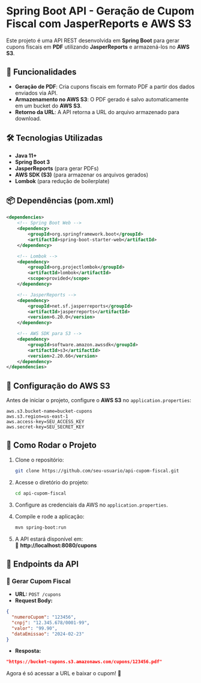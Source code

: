 # Spring Boot API - Geração de Cupom Fiscal com JasperReports e AWS S3

Este projeto é uma API REST desenvolvida em **Spring Boot** para gerar cupons fiscais em **PDF** utilizando **JasperReports** e armazená-los no **AWS S3**.

## 🚀 Funcionalidades

- **Geração de PDF**: Cria cupons fiscais em formato PDF a partir dos dados enviados via API.
- **Armazenamento no AWS S3**: O PDF gerado é salvo automaticamente em um bucket do **AWS S3**.
- **Retorno da URL**: A API retorna a URL do arquivo armazenado para download.

## 🛠 Tecnologias Utilizadas

- **Java 11+**
- **Spring Boot 3**
- **JasperReports** (para gerar PDFs)
- **AWS SDK (S3)** (para armazenar os arquivos gerados)
- **Lombok** (para redução de boilerplate)

## 📦 Dependências (pom.xml)

```xml
<dependencies>
    <!-- Spring Boot Web -->
    <dependency>
        <groupId>org.springframework.boot</groupId>
        <artifactId>spring-boot-starter-web</artifactId>
    </dependency>

    <!-- Lombok -->
    <dependency>
        <groupId>org.projectlombok</groupId>
        <artifactId>lombok</artifactId>
        <scope>provided</scope>
    </dependency>

    <!-- JasperReports -->
    <dependency>
        <groupId>net.sf.jasperreports</groupId>
        <artifactId>jasperreports</artifactId>
        <version>6.20.0</version>
    </dependency>

    <!-- AWS SDK para S3 -->
    <dependency>
        <groupId>software.amazon.awssdk</groupId>
        <artifactId>s3</artifactId>
        <version>2.20.66</version>
    </dependency>
</dependencies>
```

## 🔧 Configuração do AWS S3
Antes de iniciar o projeto, configure o **AWS S3** no `application.properties`:

```properties
aws.s3.bucket-name=bucket-cupons
aws.s3.region=us-east-1
aws.access-key=SEU_ACCESS_KEY
aws.secret-key=SEU_SECRET_KEY
```

## 🎯 Como Rodar o Projeto

1. Clone o repositório:
   ```sh
   git clone https://github.com/seu-usuario/api-cupom-fiscal.git
   ```

2. Acesse o diretório do projeto:
   ```sh
   cd api-cupom-fiscal
   ```

3. Configure as credenciais da AWS no `application.properties`.

4. Compile e rode a aplicação:
   ```sh
   mvn spring-boot:run
   ```

5. A API estará disponível em:  
   📍 **http://localhost:8080/cupons**

## 📡 Endpoints da API

### 🔹 **Gerar Cupom Fiscal**

- **URL:** `POST /cupons`
- **Request Body:**

```json
{
  "numeroCupom": "123456",
  "cnpj": "12.345.678/0001-99",
  "valor": "99.90",
  "dataEmissao": "2024-02-23"
}
```

- **Resposta:**

```json
"https://bucket-cupons.s3.amazonaws.com/cupons/123456.pdf"
```

Agora é só acessar a URL e baixar o cupom! 🚀

